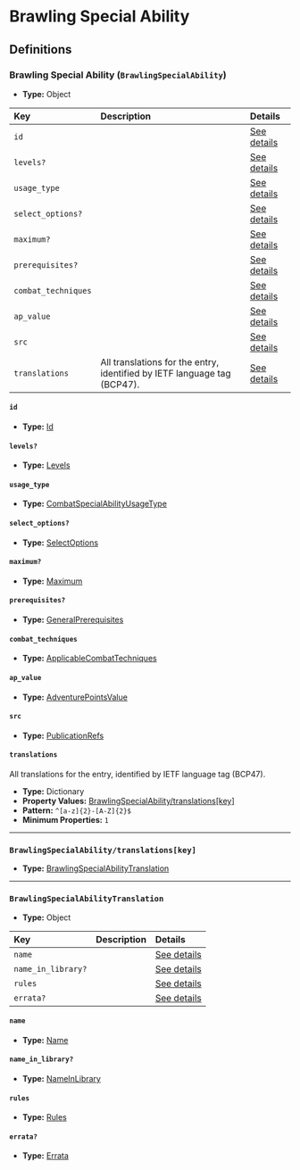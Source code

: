# Brawling Special Ability

## Definitions

### <a name="BrawlingSpecialAbility"></a> Brawling Special Ability (`BrawlingSpecialAbility`)

- **Type:** Object

Key | Description | Details
:-- | :-- | :--
`id` |  | <a href="#BrawlingSpecialAbility/id">See details</a>
`levels?` |  | <a href="#BrawlingSpecialAbility/levels">See details</a>
`usage_type` |  | <a href="#BrawlingSpecialAbility/usage_type">See details</a>
`select_options?` |  | <a href="#BrawlingSpecialAbility/select_options">See details</a>
`maximum?` |  | <a href="#BrawlingSpecialAbility/maximum">See details</a>
`prerequisites?` |  | <a href="#BrawlingSpecialAbility/prerequisites">See details</a>
`combat_techniques` |  | <a href="#BrawlingSpecialAbility/combat_techniques">See details</a>
`ap_value` |  | <a href="#BrawlingSpecialAbility/ap_value">See details</a>
`src` |  | <a href="#BrawlingSpecialAbility/src">See details</a>
`translations` | All translations for the entry, identified by IETF language tag (BCP47). | <a href="#BrawlingSpecialAbility/translations">See details</a>

#### <a name="BrawlingSpecialAbility/id"></a> `id`

- **Type:** <a href="../_Activatable.md#Id">Id</a>

#### <a name="BrawlingSpecialAbility/levels"></a> `levels?`

- **Type:** <a href="../_Activatable.md#Levels">Levels</a>

#### <a name="BrawlingSpecialAbility/usage_type"></a> `usage_type`

- **Type:** <a href="../_Activatable.md#CombatSpecialAbilityUsageType">CombatSpecialAbilityUsageType</a>

#### <a name="BrawlingSpecialAbility/select_options"></a> `select_options?`

- **Type:** <a href="../_Activatable.md#SelectOptions">SelectOptions</a>

#### <a name="BrawlingSpecialAbility/maximum"></a> `maximum?`

- **Type:** <a href="../_Activatable.md#Maximum">Maximum</a>

#### <a name="BrawlingSpecialAbility/prerequisites"></a> `prerequisites?`

- **Type:** <a href="../_Prerequisite.md#GeneralPrerequisites">GeneralPrerequisites</a>

#### <a name="BrawlingSpecialAbility/combat_techniques"></a> `combat_techniques`

- **Type:** <a href="../_Activatable.md#ApplicableCombatTechniques">ApplicableCombatTechniques</a>

#### <a name="BrawlingSpecialAbility/ap_value"></a> `ap_value`

- **Type:** <a href="../_Activatable.md#AdventurePointsValue">AdventurePointsValue</a>

#### <a name="BrawlingSpecialAbility/src"></a> `src`

- **Type:** <a href="../source/_PublicationRef.md#PublicationRefs">PublicationRefs</a>

#### <a name="BrawlingSpecialAbility/translations"></a> `translations`

All translations for the entry, identified by IETF language tag (BCP47).

- **Type:** Dictionary
- **Property Values:** <a href="#BrawlingSpecialAbility/translations[key]">BrawlingSpecialAbility/translations[key]</a>
- **Pattern:** `^[a-z]{2}-[A-Z]{2}$`
- **Minimum Properties:** `1`

---

### <a name="BrawlingSpecialAbility/translations[key]"></a> `BrawlingSpecialAbility/translations[key]`

- **Type:** <a href="#BrawlingSpecialAbilityTranslation">BrawlingSpecialAbilityTranslation</a>

---

### <a name="BrawlingSpecialAbilityTranslation"></a> `BrawlingSpecialAbilityTranslation`

- **Type:** Object

Key | Description | Details
:-- | :-- | :--
`name` |  | <a href="#BrawlingSpecialAbilityTranslation/name">See details</a>
`name_in_library?` |  | <a href="#BrawlingSpecialAbilityTranslation/name_in_library">See details</a>
`rules` |  | <a href="#BrawlingSpecialAbilityTranslation/rules">See details</a>
`errata?` |  | <a href="#BrawlingSpecialAbilityTranslation/errata">See details</a>

#### <a name="BrawlingSpecialAbilityTranslation/name"></a> `name`

- **Type:** <a href="../_Activatable.md#Name">Name</a>

#### <a name="BrawlingSpecialAbilityTranslation/name_in_library"></a> `name_in_library?`

- **Type:** <a href="../_Activatable.md#NameInLibrary">NameInLibrary</a>

#### <a name="BrawlingSpecialAbilityTranslation/rules"></a> `rules`

- **Type:** <a href="../_Activatable.md#Rules">Rules</a>

#### <a name="BrawlingSpecialAbilityTranslation/errata"></a> `errata?`

- **Type:** <a href="../source/_Erratum.md#Errata">Errata</a>
